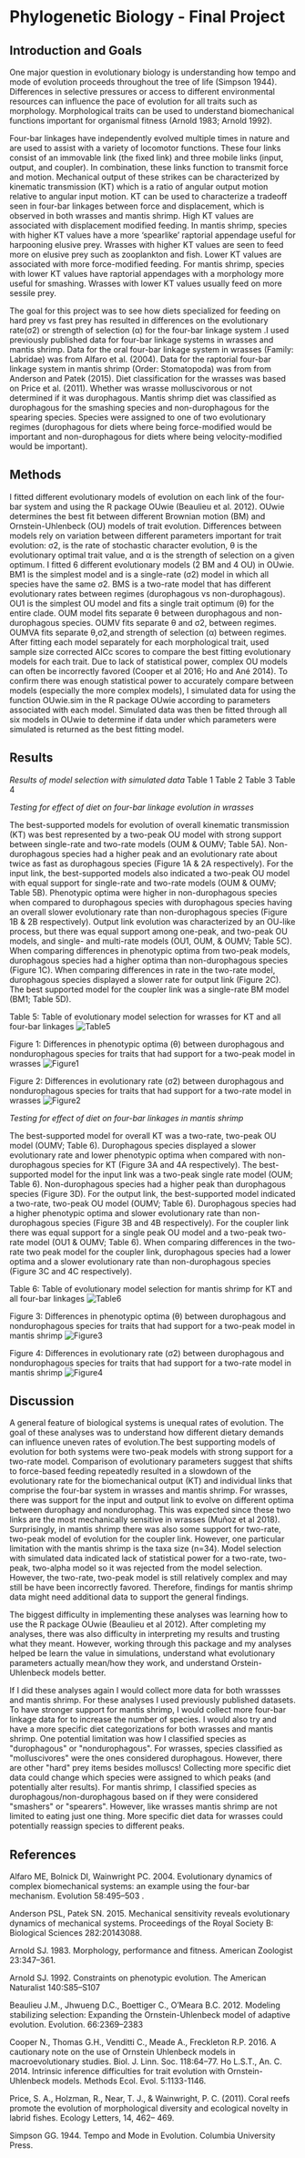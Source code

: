 # Phylogenetic Biology - Final Project

## Introduction and Goals

One major question in evolutionary biology is understanding how tempo and mode of evolution proceeds throughout the tree of life (Simpson 1944). Differences in selective pressures or access to different environmental resources can influence the pace of evolution for all traits such as morphology. Morphological traits can be used to understand biomechanical functions important for organismal fitness (Arnold 1983; Arnold 1992). 

Four-bar linkages have independently evolved multiple times in nature and are used to assist with a variety of locomotor functions. These four links consist of an immovable link (the fixed link) and three mobile links (input, output, and coupler). In combination, these links function to transmit force and motion. Mechanical output of these strikes can be characterized by kinematic transmission (KT) which is a ratio of angular output motion relative to angular input motion. KT can be used to characterize a tradeoff seen in four-bar linkages between force and displacement, which is observed in both wrasses and mantis shrimp. High KT values are associated with displacement modified feeding. In mantis shrimp, species with higher KT values have a more ‘spearlike’ raptorial appendage useful for harpooning elusive prey. Wrasses with higher KT values are seen to feed more on elusive prey such as zooplankton and fish. Lower KT values are associated with more force-modified feeding. For mantis shrimp, species with lower KT values have raptorial appendages with a morphology more useful for smashing. Wrasses with lower KT values usually feed on more sessile prey. 

The goal for this project was to see how diets specialized for feeding on hard prey vs fast prey has resulted in differences on the evolutionary rate(σ2) or strength of selection (α) for the four-bar linkage system .I used previously published data for four-bar linkage systems in wrasses and mantis shrimp. Data for the oral four-bar linkage system in wrasses (Family: Labridae) was from Alfaro et al. (2004). Data for the raptorial four-bar linkage system in mantis shrimp (Order: Stomatopoda) was from from Anderson and Patek (2015). Diet classification for the wrasses was based on Price et al. (2011). Whether was wrasse  molluscivorous or not determined if it was durophagous. Mantis shrimp diet was classified as durophagous for the smashing species and non-durophagous for the spearing species. Species were assigned to one of two evolutionary regimes (durophagous for diets where being force-modified would be important and non-durophagous for diets where being velocity-modified would be important). 


## Methods

I fitted different evolutionary models of evolution on each link of the four-bar system and using the R package OUwie (Beaulieu et al. 2012). OUwie determines the best fit between different Brownian motion (BM) and Ornstein-Uhlenbeck (OU) models of trait evolution. Differences between models rely on variation between different parameters important for trait evolution: σ2,  is the rate of stochastic character evolution, θ is the evolutionary optimal trait value, and α is the strength of selection on a given optimum. I fitted 6  different evolutionary models (2 BM and 4 OU) in OUwie. BM1 is the simplest model and is a single-rate (σ2) model in which all species have the same σ2. BMS is a two-rate model that has different evolutionary rates between regimes (durophagous vs non-durophagous). OU1 is the simplest OU model and fits a single trait optimum (θ) for the entire clade. OUM model fits separate θ between durophagous and non-durophagous species. OUMV fits separate θ and σ2, between regimes. OUMVA fits separate θ,σ2,and strength of selection (α) between regimes. After fitting each model separately for each morphological trait, used sample size corrected AICc scores to compare the best fitting evolutionary models for each trait. 
Due to lack of statistical power, complex OU models can often be incorrectly favored (Cooper et al 2016; Ho and Ané 2014). To confirm there was enough statistical power to accurately compare between models (especially the more complex models), I simulated data for  using the function OUwie.sim in the R package OUwie according to parameters associated with each model. Simulated data was then be fitted through all six models in OUwie to determine if data under which parameters were simulated is returned as the best fitting model.  


## Results

*Results of model selection with simulated data*
Table 1
Table 2
Table 3
Table 4

*Testing for effect of diet on four-bar linkage evolution in wrasses*

The best-supported models for evolution of overall kinematic transmission (KT) was best represented by a two-peak OU model with strong support between single-rate and two-rate models (OUM & OUMV; Table 5A). Non-durophagous species had a higher peak and an evolutionary rate about twice as fast as durophagous species (Figure 1A & 2A respectively). For the input link, the best-supported models also indicated a two-peak OU model with equal support for single-rate and two-rate models (OUM & OUMV; Table 5B). Phenotypic optima were higher in non-durophagous species when compared to durophagous species with durophagous species having an overall slower evolutionary rate than non-durophagous species (Figure 1B & 2B respectively). Output link evolution was characterized by an OU-like process, but there was equal support among one-peak, and two-peak OU models, and single- and multi-rate models (OU1, OUM, & OUMV; Table 5C). When comparing differences in phenotypic optima from two-peak models, durophagous species had a higher optima than non-durophagous species (Figure 1C). When comparing differences in rate in the two-rate model, durophagous species displayed a slower rate for output link (Figure 2C). The best supported model for the coupler link was a single-rate BM model (BM1; Table 5D).  

Table 5: Table of evolutionary model selection for wrasses for KT and all four-bar linkages
![Table5](Table5.png)

Figure 1: Differences in phenotypic optima (θ) between durophagous and nondurophagous species for traits that had support for a two-peak model in wrasses
![Figure1](wrasse_theta_figure.png)

Figure 2: Differences in evolutionary rate (σ2) between durophagous and nondurophagous species for traits that had support for a two-rate model in wrasses
![Figure2](wrasse_sigmasq_figure.png)

*Testing for effect of diet on four-bar linkages in mantis shrimp*

The best-supported model for overall KT was a two-rate, two-peak OU model (OUMV; Table 6). Durophagous species displayed a slower evolutionary rate and lower phenotypic optima when compared with non-durophagous species for KT (Figure 3A and 4A respectively). The best-supported model for the input link was a two-peak single rate model (OUM; Table 6). Non-durophagous species had a higher peak than durophagous species (Figure 3D). For the output link, the best-supported model indicated a two-rate, two-peak OU model (OUMV; Table 6). Durophagous species had a higher phenotypic optima and slower evolutionary rate than non-durophagous species (Figure 3B and 4B respectively). For the coupler link there was equal support for a single peak OU model and a two-peak two-rate model (OU1 & OUMV; Table 6). When comparing differences in the two-rate two peak model for the coupler link, durophagous species had a lower optima and a slower evolutionary rate than non-durophagous species (Figure 3C and 4C respectively). 

Table 6: Table of evolutionary model selection for mantis shrimp for KT and all four-bar linkages
![Table6](Table6.png)

Figure 3: Differences in phenotypic optima (θ) between durophagous and nondurophagous species for traits that had support for a two-peak model in mantis shrimp
![Figure3](stomatopod_theta_figure.png)

Figure 4: Differences in evolutionary rate (σ2) between durophagous and nondurophagous species for traits that had support for a two-rate model in mantis shrimp 
![Figure4](stomatopod_sigmasq_figure.png)


## Discussion

A general feature of biological systems is unequal rates of evolution. The goal of these analyses was to understand how different dietary demands can influence uneven rates of evolution.The best supporting models of evolution for both systems were two-peak models with strong support for a two-rate model. Comparison of evolutionary parameters suggest that shifts to force-based feeding repeatedly resulted in a slowdown of the evolutionary rate for the biomechanical output (KT) and individual links that comprise the four-bar system in wrasses and mantis shrimp. For wrasses, there was support for the input and output link to evolve on different optima between durophagy and nondurophag. This was expected since these two links are the most mechanically sensitive in wrasses (Muñoz et al 2018). Surprisingly, in mantis shrimp there was also some support for two-rate, two-peak model of evolution for the coupler link. However, one particular limitation with the mantis shrimp is the taxa size (n=34). Model selection with simulated data indicated lack of statistical power for a two-rate, two-peak, two-alpha model so it was rejected from the model selection. However, the two-rate, two-peak model is still relatively complex and may still be have been incorrectly favored. Therefore, findings for mantis shrimp data might need additional data to support the general findings. 

The biggest difficulty in implementing these analyses was learning how to use the R package OUwie (Beaulieu et al 2012). After completing my analyses, there was also difficulty in interpreting my results and trusting what they meant. However, working through this package and my analyses helped be learn the value in simulations, understand what evolutionary parameters actually mean/how they work, and understand Orstein-Uhlenbeck models better.  

If I did these analyses again I would collect more data for both wrassses and mantis shrimp. For these analyses I used previously published datasets. To have stronger support for mantis shrimp, I would collect more four-bar linkage data for to increase the number of species. I would also try and have a more specific diet categorizations for both wrasses and mantis shrimp. One potential limitation was how I classified species as "durophagous" or "nondurophagous". For wrasses, species classified as "molluscivores" were the ones considered durophagous. However, there are other "hard" prey items besides molluscs! Collecting more specific diet data could change which species were assigned to which peaks (and potentially alter results). For mantis shrimp, I classified species as durophagous/non-durophagous based on if they were considered "smashers" or "spearers". However, like wrasses mantis shrimp are not limited to eating just one thing. More specific diet data for wrasses could potentially reassign species to different peaks. 

## References

Alfaro ME, Bolnick DI, Wainwright PC. 2004. Evolutionary dynamics of complex biomechanical systems: an example using the four-bar mechanism. Evolution 58:495–503 .

Anderson PSL, Patek SN. 2015. Mechanical sensitivity reveals evolutionary dynamics of mechanical systems. Proceedings of the Royal Society B: Biological Sciences 282:20143088.

Arnold SJ. 1983. Morphology, performance and fitness. American Zoologist 23:347–361. 

Arnold SJ. 1992. Constraints on phenotypic evolution. The American Naturalist 140:S85–S107

Beaulieu J.M., Jhwueng D.C., Boettiger C., O’Meara B.C. 2012. Modeling stabilizing selection:
Expanding the Ornstein-Uhlenbeck model of adaptive evolution. Evolution. 66:2369–2383

Cooper N., Thomas G.H., Venditti C., Meade A., Freckleton R.P. 2016. A cautionary note on the
use of Ornstein Uhlenbeck models in macroevolutionary studies. Biol. J. Linn. Soc. 118:64–77.
Ho L.S.T., An. C. 2014. Intrinsic inference difficulties for trait evolution with Ornstein-Uhlenbeck models. Methods Ecol. Evol. 5:1133-1146.

Price, S. A., Holzman, R., Near, T. J., & Wainwright, P. C. (2011). Coral reefs promote the evolution of morphological diversity and ecological novelty in labrid fishes. Ecology Letters, 14, 462– 469.

Simpson GG. 1944. Tempo and Mode in Evolution. Columbia University Press.

